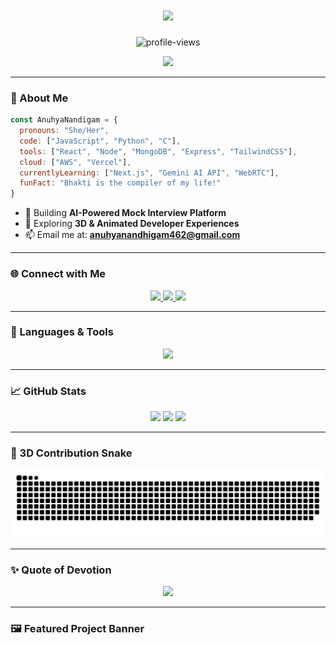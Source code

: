 <!-- RADHAKRISHNALOVEPERMANENT -->
<!-- AMMALOVEBLESSINGSONRECURSION -->

<h1 align="center">
  <img src="https://readme-typing-svg.herokuapp.com?font=Fira+Code&weight=600&size=24&pause=1000&color=F7C62A&center=true&vCenter=true&width=600&lines=Hey+%F0%9F%91%8B%2C+I'm+Nandhigam+AnuhyaNandigam;Frontend+Wizard+with+AI+Powers;Weaving+Code+%26+Devotion+Together!"/>
</h1>

<p align="center">
  <img src="https://komarev.com/ghpvc/?username=AnuhyaNandigam&label=Profile%20views&color=0e75b6&style=flat" alt="profile-views"/>
</p>

<p align="center">
  <img src="https://github-profile-trophy.vercel.app/?username=AnuhyaNandigam&theme=monokai&margin-w=10&no-bg=true&no-frame=true" />
</p>

---

### 🚀 About Me

```js
const AnuhyaNandigam = {
  pronouns: "She/Her",
  code: ["JavaScript", "Python", "C"],
  tools: ["React", "Node", "MongoDB", "Express", "TailwindCSS"],
  cloud: ["AWS", "Vercel"],
  currentlyLearning: ["Next.js", "Gemini AI API", "WebRTC"],
  funFact: "Bhakti is the compiler of my life!"
}
```

- 🔭 Building **AI-Powered Mock Interview Platform**
- 🧠 Exploring **3D & Animated Developer Experiences**
- 📫 Email me at: **anuhyanandhigam462@gmail.com**

---

### 🌐 Connect with Me

<p align="center">
  <a href="https://www.linkedin.com/in/anuhya-nandigam-b652312a8/" target="_blank">
    <img src="https://img.shields.io/badge/LinkedIn-blue?style=for-the-badge&logo=linkedin&logoColor=white" />
  </a>
  <a href="https://leetcode.com/ksvid_0007" target="_blank">
    <img src="https://img.shields.io/badge/Leetcode-FFA116?style=for-the-badge&logo=leetcode&logoColor=white" />
  </a>
  <a href="https://www.hackerrank.com/kirety_07" target="_blank">
    <img src="https://img.shields.io/badge/Hackerrank-2EC866?style=for-the-badge&logo=hackerrank&logoColor=white" />
  </a>
</p>

---

### 🔧 Languages & Tools
<p align="center">
  <img src="https://skillicons.dev/icons?i=html,css,js,react,nodejs,express,mongodb,tailwind,python,git,github,c,mysql,vercel,bootstrap" />
</p>

---

### 📈 GitHub Stats

<p align="center">
  <img src="https://github-readme-stats.vercel.app/api?username=AnuhyaNandigam&show_icons=true&theme=radical&count_private=true&border_radius=15" />
  <img src="https://github-readme-streak-stats.herokuapp.com/?user=AnuhyaNandigam&theme=radical&border_radius=15" />
  <img src="https://github-readme-stats.vercel.app/api/top-langs/?username=AnuhyaNandigam&layout=compact&theme=radical&border_radius=15" />
</p>

---

### 🌌 3D Contribution Snake

<p align="center">
  <img src="https://github.com/Platane/snk/raw/output/github-contribution-grid-snake-dark.svg" alt="3D snake animation" />
</p>

---

### ✨ Quote of Devotion

<p align="center">
  <img src="https://readme-typing-svg.demolab.com?font=Fira+Code&pause=1000&center=true&vCenter=true&width=500&lines=RADHAKRISHNALOVEPERMANENT;AMMALOVEBLESSINGSONRECURSION;Faith+in+code+and+love+in+every+commit"/>
</p>

---

### 🖼️ Featured Project Banner


<!--   <img src="https://github-readme-banner.vercel.app/api?text=Welcome+to+Kirety's+World!&icon=💻&color=gradient&animation=wave" alt="Banner"/> -->
<!-- </p> -->
